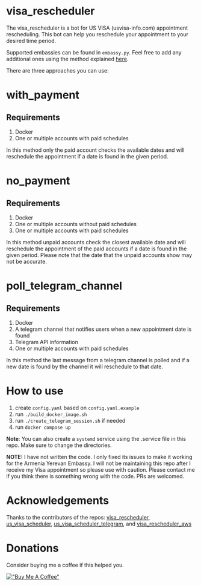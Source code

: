 # visa_rescheduler
The visa_rescheduler is a bot for US VISA (usvisa-info.com) appointment rescheduling. This bot can help you reschedule your appointment to your desired time period.

Supported embassies can be found in `embassy.py`. Feel free to add any additional ones using the method explained [here](https://github.com/Soroosh-N/us_visa_scheduler).

There are three approaches you can use:

# with_payment
## Requirements
1. Docker
2. One or multiple accounts with paid schedules

In this method only the paid account checks the available dates and will reschedule the appointment if a date is found in the given period.

# no_payment
## Requirements
1. Docker
2. One or multiple accounts without paid schedules
3. One or multiple accounts with paid schedules

In this method unpaid accounts check the closest available date and will reschedule the appointment of the paid accounts if a date is found in the given period. Please note that the date that the unpaid accounts show may not be accurate.

# poll_telegram_channel
## Requirements
1. Docker
2. A telegram channel that notifies users when a new appointment date is found
3. Telegram API information
4. One or multiple accounts with paid schedules

In this method the last message from a telegram channel is polled and if a new date is found by the channel it will reschedule to that date.

# How to use
1. create `config.yaml` based on `config.yaml.example`
2. run `./build_docker_image.sh`
3. run `./create_telegram_session.sh` if needed
3. run `docker compose up`

**Note**: You can also create a `systemd` service using the .service file in this repo. Make sure to change the directories.

**NOTE:** I have not written the code. I only fixed its issues to make it working for the Armenia Yerevan Embassy. I will not be maintaining this repo after I receive my Visa appointment so please use with caution. Please contact me if you think there is something wrong with the code. PRs are welcomed.

# Acknowledgements
Thanks to the contributors of the repos: [visa_rescheduler](https://github.com/uxDaniel/visa_rescheduler), [us_visa_scheduler](https://github.com/Soroosh-N/us_visa_scheduler), [us_visa_scheduler_telegram](https://github.com/shcheglovnd/us_visa_scheduler_telegram), and [visa_rescheduler_aws](https://github.com/dvalbuena1/visa_rescheduler_aws)

# Donations
Consider buying me a coffee if this helped you.

[!["Buy Me A Coffee"](https://www.buymeacoffee.com/assets/img/custom_images/orange_img.png)](https://www.buymeacoffee.com/aflt)

